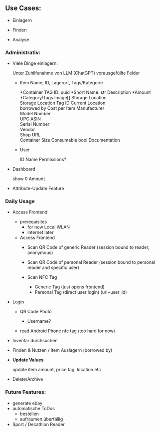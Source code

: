 

## Use Cases:


* Einlagern

* Finden

* Analyse


### Administrativ:

* Viele Dinge einlagern:

    Unter Zuhilfenahme von LLM (ChatGPT) vorausgefüllte Felder

    * Item
    Name, ID, Lagerort, Tags/Kategorie
        
        *Container TAG ID: uuid
        *Short Name: str
        Description
        *Amount	
        *Category/Tags
        Image[]
        Storage Location	
        Storage Location Tag ID	
        Current Location	
        borrowed by	
        Cost per Item
        Manufacturer	
        Model Number	
        UPC	ASIN	
        Serial Number	
        Vendor	
        Shop URL	
        Container Size
        Consumable bool
        Documentation

    * User

        ID
        Name
        Permissions?


* Dashboard
    
    show 0 Amount

* Attribute-Update Feature

### Daily Usage

* Access Frontend
    * prerequisites
        * for now Local WLAN
        * internet later
    * Access Frontend
        * Scan QR Code of generic Reader (session bound to reader, anonymous)
        * Scan QR Code of personal Reader (session bound to personal reader and specific user)

        * Scan NFC Tag
            * Generic Tag (just opens frontend)
            * Personal Tag (direct user login) (url+user_id)


* Login 
    * QR Code Photo
        * Username?

    * read Android Phone nfc tag  (too hard for now)

* Inventar durchsuchen 

* Finden & Nutzen / Item Auslagern (borrowed by)

* **Update Values**

    update item amount, price tag, location etc

* Delete/Archive

### Future Features:
* generate ebay 
* automatische ToDos
    * bestellen
    * aufräumen überfällig
* Sport / Decathlon Reader